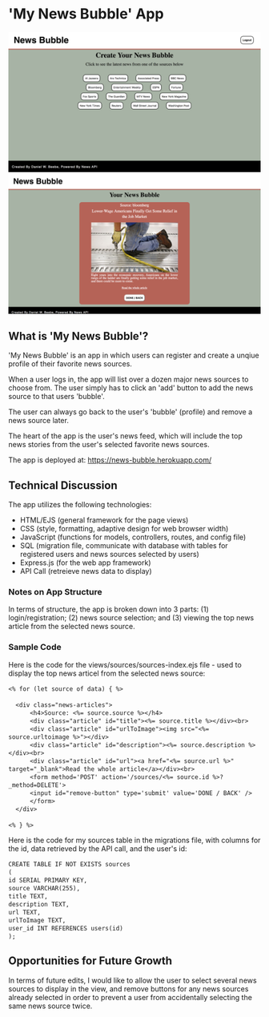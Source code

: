 # 'My News Bubble' App

<img src="images/menu-image.png">

<img src="images/article-image.png">

## What is 'My News Bubble'?

'My News Bubble' is an app in which users can register and create a unqiue profile of their favorite news sources.

When a user logs in, the app will list over a dozen major news sources to choose from. The user simply has to click an 'add' button to add the news source to that users 'bubble'.

The user can always go back to the user's 'bubble' (profile) and remove a news source later.

The heart of the app is the user's news feed, which will include the top news stories from the user's selected favorite news sources.

The app is deployed at: https://news-bubble.herokuapp.com/

## Technical Discussion

The app utilizes the following technologies:

* HTML/EJS (general framework for the page views)
* CSS (style, formatting, adaptive design for web browser width)
* JavaScript (functions for models, controllers, routes, and config file)
* SQL (migration file, communicate with database with tables for registered users and news sources selected by users)
* Express.js (for the web app framework)
* API Call (retreieve news data to display)

### Notes on App Structure

In terms of structure, the app is broken down into 3 parts: (1) login/registration; (2) news source selection; and (3) viewing the top news article from the selected news source. 

### Sample Code

Here is the code for the views/sources/sources-index.ejs file - used to display the top news articel from the selected news source:

    <% for (let source of data) { %>

      <div class="news-articles">
          <h4>Source: <%= source.source %></h4>
          <div class="article" id="title"><%= source.title %></div><br>
          <div class="article" id="urlToImage"><img src="<%= source.urltoimage %>"></div>
          <div class="article" id="description"><%= source.description %></div><br>
          <div class="article" id="url"><a href="<%= source.url %>" target="_blank">Read the whole article</a></div><br>
          <form method='POST' action='/sources/<%= source.id %>?_method=DELETE'>
          <input id="remove-button" type='submit' value='DONE / BACK' />
          </form>
      </div>

    <% } %>
  </div>


Here is the code for my sources table in the migrations file, with columns for the id, data retrieved by the API call, and the user's id:

    CREATE TABLE IF NOT EXISTS sources
    (
    id SERIAL PRIMARY KEY,
    source VARCHAR(255),
    title TEXT,
    description TEXT,
    url TEXT,
    urlToImage TEXT,
    user_id INT REFERENCES users(id)
    );

## Opportunities for Future Growth

In terms of future edits, I would like to allow the user to select several news sources to display in the view, and remove buttons for any news sources already selected in order to prevent a user from accidentally selecting the same news source twice.
